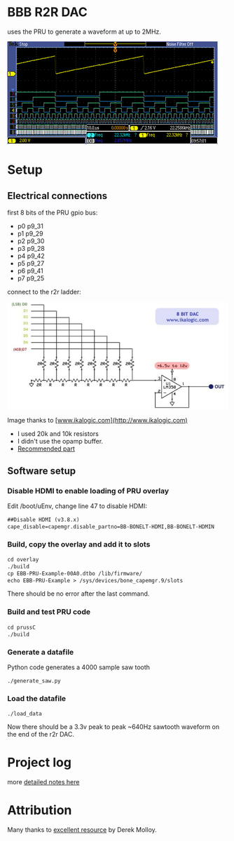 # BBB R2R DAC

uses the PRU to generate a waveform at up to 2MHz.

![scope screenshot](r2rDAC-8bit.png)

# Setup

## Electrical connections

first 8 bits of the PRU gpio bus:

* p0 p9_31
* p1 p9_29
* p2 p9_30
* p3 p9_28
* p4 p9_42
* p5 p9_27
* p6 p9_41
* p7 p9_25

connect to the r2r ladder:

![r2r dac](8bitdac.jpg)

Image thanks to [www.ikalogic.com](http://www.ikalogic.com)

* I used 20k and 10k resistors
* I didn't use the opamp buffer.
* [Recommended part](http://uk.farnell.com/bourns/4310r-101-103lf/resistor-network-10kr/dp/1612538)

## Software setup

### Disable HDMI to enable loading of PRU overlay

Edit /boot/uEnv, change line 47 to disable HDMI:

    ##Disable HDMI (v3.8.x)
    cape_disable=capemgr.disable_partno=BB-BONELT-HDMI,BB-BONELT-HDMIN

### Build, copy the overlay and add it to slots

    cd overlay
    ./build
    cp EBB-PRU-Example-00A0.dtbo /lib/firmware/
    echo EBB-PRU-Example > /sys/devices/bone_capemgr.9/slots 

There should be no error after the last command.

### Build and test PRU code

    cd prussC
    ./build

### Generate a datafile

Python code generates a 4000 sample saw tooth

    ./generate_saw.py

### Load the datafile

    ./load_data

Now there should be a 3.3v peak to peak ~640Hz sawtooth waveform on the end of the r2r DAC.

# Project log

more [detailed notes here](log.md)

# Attribution

Many thanks to [excellent resource](http://www.exploringbeaglebone.com/) by
Derek Molloy.


